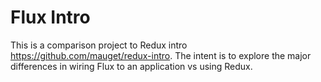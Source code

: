 # Flux Intro

This is a comparison project to Redux intro
https://github.com/mauget/redux-intro. The intent is to explore
the major differences in wiring Flux to an application vs
using Redux.
